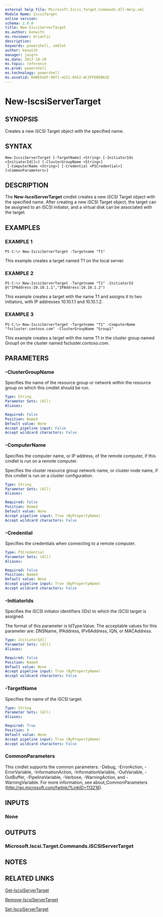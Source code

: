 ```yaml
---
external help file: Microsoft.Iscsi.Target.Commands.dll-Help.xml
Module Name: IscsiTarget
online version: 
schema: 2.0.0
title: New-IscsiServerTarget
ms.author: kenwith
ms.reviewer: brianlic
description: 
keywords: powershell, cmdlet
author: kenwith
manager: jasgro
ms.date: 2017-10-29
ms.topic: reference
ms.prod: powershell
ms.technology: powershell
ms.assetid: D4BE91EF-0071-41C1-8452-AC2FFEB5B62E
---
```


# New-IscsiServerTarget

## SYNOPSIS
Creates a new iSCSI Target object with the specified name.

## SYNTAX

```
New-IscsiServerTarget [-TargetName] <String> [-InitiatorIds <InitiatorId[]>] [-ClusterGroupName <String>]
 [-ComputerName <String>] [-Credential <PSCredential>] [<CommonParameters>]
```

## DESCRIPTION
The **New-IscsiServerTarget** cmdlet creates a new iSCSI Target object with the specified name.
After creating a new iSCSI Target object, the target can be assigned to an iSCSI initiator, and a virtual disk can be associated with the target.

## EXAMPLES

### EXAMPLE 1
```
PS C:\> New-IscsiServerTarget -Targetname "T1"
```

This example creates a target named T1 on the local server.

### EXAMPLE 2
```
PS C:\> New-IscsiServerTarget -Targetname "T1" -InitiatorId @("IPAddress:10.10.1.1","IPAddress:10.10.1.2")
```

This example creates a target with the name T1 and assigns it to two initiators, with IP addresses 10.10.1.1 and 10.10.1.2.

### EXAMPLE 3
```
PS C:\> New-IscsiServerTarget -Targetname "T1" -ComputerName "fscluster.contoso.com" -ClusterGroupName "Group1"
```

This example creates a target with the name T1 in the cluster group named Group1 on the cluster named fscluster.contoso.com.

## PARAMETERS

### -ClusterGroupName
Specifies the name of the resource group or network within the resource group on which this cmdlet should be run.

```yaml
Type: String
Parameter Sets: (All)
Aliases: 

Required: False
Position: Named
Default value: None
Accept pipeline input: False
Accept wildcard characters: False
```

### -ComputerName
Specifies the computer name, or IP address, of the remote computer, if this cmdlet is run on a remote computer. 
                         
Specifies the cluster resource group network name, or cluster node name, if this cmdlet is run on a cluster configuration.

```yaml
Type: String
Parameter Sets: (All)
Aliases: 

Required: False
Position: Named
Default value: None
Accept pipeline input: True (ByPropertyName)
Accept wildcard characters: False
```

### -Credential
Specifies the credentials when connecting to a remote computer.

```yaml
Type: PSCredential
Parameter Sets: (All)
Aliases: 

Required: False
Position: Named
Default value: None
Accept pipeline input: True (ByPropertyName)
Accept wildcard characters: False
```

### -InitiatorIds
Specifies the iSCSI initiator identifiers (IDs) to which the iSCSI target is assigned. 
                         
The format of this parameter is IdType:Value. 
The acceptable values for this parameter are: DNSName, IPAddress, IPv6Address, IQN, or MACAddress.

```yaml
Type: InitiatorId[]
Parameter Sets: (All)
Aliases: 

Required: False
Position: Named
Default value: None
Accept pipeline input: True (ByPropertyName)
Accept wildcard characters: False
```

### -TargetName
Specifies the name of the iSCSI target.

```yaml
Type: String
Parameter Sets: (All)
Aliases: 

Required: True
Position: 0
Default value: None
Accept pipeline input: True (ByPropertyName)
Accept wildcard characters: False
```

### CommonParameters
This cmdlet supports the common parameters: -Debug, -ErrorAction, -ErrorVariable, -InformationAction, -InformationVariable, -OutVariable, -OutBuffer, -PipelineVariable, -Verbose, -WarningAction, and -WarningVariable. For more information, see about_CommonParameters (http://go.microsoft.com/fwlink/?LinkID=113216).

## INPUTS

### None

## OUTPUTS

### Microsoft.Iscsi.Target.Commands.iSCSIServerTarget

## NOTES

## RELATED LINKS

[Get-IscsiServerTarget](./Get-IscsiServerTarget.md)

[Remove-IscsiServerTarget](./Remove-IscsiServerTarget.md)

[Set-IscsiServerTarget](./Set-IscsiServerTarget.md)
